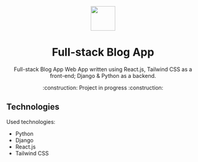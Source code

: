 <p align="center">
    <img src="https://www.python.org/static/img/python-logo.png" height="64"/>
</p>

<h1 align="center">Full-stack Blog App</h1>

<p align="center">Full-stack Blog App Web App written using React.js, Tailwind CSS as a front-end; Django & Python as a backend.</p>
<p align="center">:construction: Project in progress :construction:</p>

## Technologies

Used technologies:

- Python
- Django
- React.js
- Tailwind CSS
